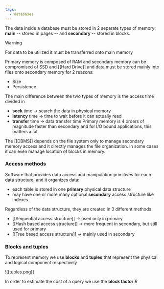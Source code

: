 ```yaml
---
tags:
  - databases
---
```

The data inside a database must be stored in 2 separate types of memory: **main** -- stored in pages -- and **secondary** -- stored in blocks.

>[!warning]
>For data to be utilized it must be transferred onto main memory

Primary memory is composed of RAM and secondary memory can be compromised of SSD and [[Hard Drive]] and data must be stored mainly into files onto secondary memory for 2 reasons:
- Size
- Persistence

The main difference between the two types of memory is the access time divided in
- **seek** time $\to$ search the data in physical memory
- **latency** time $\to$ time to wait before it can actually read
- **transfer** time $\to$ data transfer time
Primary memory is 4 orders of magnitude faster than secondary and for I/O bound applications, this matters a lot.

The [[DBMS]] depends on the file system only to manage secondary memory access and it directly manages the file organization. In some  cases it can even manage location of blocks in memory.
### Access methods

Software that provides data access and manipulation primitives for each data structure, and it organizes data:
- each table is stored in one **primary** physical data structure
- may have one or more many optional **secondary** access structure like indexes

Regardless of the data structure, they are created in 3 different methods
- [[Sequential access structure]]  $\to$ used only in primary
- [[Hash based access structure]] $\to$ more frequent in secondary, but still used for primary
- [[Tree based access structure]] $\to$ mainly used in secondary
### Blocks and tuples

To represent memory we use **blocks** and **tuples** that represent the physical and logical component respectively

![[tuples.png]]

In order to estimate the cost of a query we use the **block factor** $B$